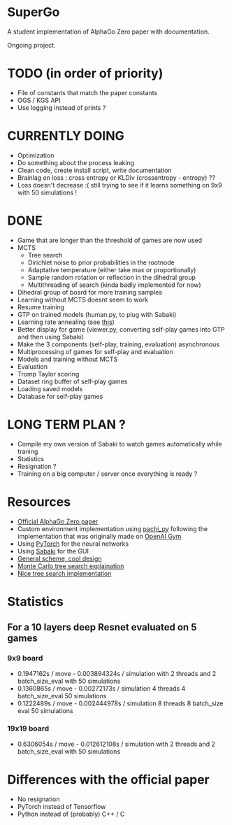 # SuperGo

A student implementation of AlphaGo Zero paper with documentation.

Ongoing project.

# TODO (in order of priority)

* File of constants that match the paper constants
* OGS / KGS API
* Use logging instead of prints ?

# CURRENTLY DOING

* Optimization
* Do something about the process leaking
* Clean code, create install script, write documentation
* Brainlag on loss : cross entropy or KLDiv (crossentropy - entropy) ??
* Loss doesn't decrease :( still trying to see if it learns something on 9x9 with 50 simulations !

# DONE

* Game that are longer than the threshold of games are now used
* MCTS
  * Tree search
  * Dirichlet noise to prior probabilities in the rootnode
  * Adaptative temperature (either take max or proportionally)
  * Sample random rotation or reflection in the dihedral group
  * Multithreading of search (kinda badly implemented for now)
* Dihedral group of board for more training samples
* Learning without MCTS doesnt seem to work
* Resume training
* GTP on trained models (human.py, to plug with Sabaki)
* Learning rate annealing (see [this](https://discuss.pytorch.org/t/adaptive-learning-rate/320/26))
* Better display for game (viewer.py, converting self-play games into GTP and then using Sabaki)
* Make the 3 components (self-play, training, evaluation) asynchronous
* Multiprocessing of games for self-play and evaluation
* Models and training without MCTS
* Evaluation
* Tromp Taylor scoring
* Dataset ring buffer of self-play games
* Loading saved models
* Database for self-play games

# LONG TERM PLAN ?

* Compile my own version of Sabaki to watch games automatically while traning
* Statistics
* Resignation ?
* Training on a big computer / server once everything is ready ?

# Resources

* [Official AlphaGo Zero paper](https://www.nature.com/articles/nature24270.epdf?author_access_token=VJXbVjaSHxFoctQQ4p2k4tRgN0jAjWel9jnR3ZoTv0PVW4gB86EEpGqTRDtpIz-2rmo8-KG06gqVobU5NSCFeHILHcVFUeMsbvwS-lxjqQGg98faovwjxeTUgZAUMnRQ)
* Custom environment implementation using [pachi_py](https://github.com/openai/pachi-py/tree/master/pachi_py) following the implementation that was originally made on [OpenAI Gym](https://github.com/openai/gym/blob/6af4a5b9b2755606c4e0becfe1fc876d33130526/gym/envs/board_game/go.py)
* Using [PyTorch](https://github.com/pytorch/pytorch) for the neural networks
* Using [Sabaki](https://github.com/SabakiHQ/Sabaki) for the GUI
* [General scheme, cool design](https://applied-data.science/static/main/res/alpha_go_zero_cheat_sheet.png)
* [Monte Carlo tree search explaination](https://int8.io/monte-carlo-tree-search-beginners-guide/)
* [Nice tree search implementation](https://github.com/blanyal/alpha-zero/blob/master/mcts.py)

# Statistics

## For a 10 layers deep Resnet evaluated on 5 games

### 9x9 board

* 0.1947162s / move - 0.003894324s / simulation with 2 threads and 2 batch_size_eval with 50 simulations
* 0.1360865s / move - 0.00272173s / simulation 4 threads 4 batch_size_eval 50 simulations
* 0.1222489s / move - 0.002444978s / simulation 8 threads 8 batch_size eval 50 simulations

### 19x19 board

* 0.6306054s / move - 0.012612108s / simulation with 2 threads and 2 batch_size_eval with 50 simulations

# Differences with the official paper

* No resignation
* PyTorch instead of Tensorflow
* Python instead of (probably) C++ / C
